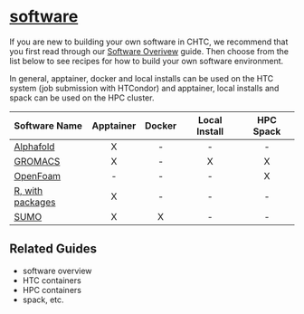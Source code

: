 # [software](/software/)

If you are new to building your own software in CHTC, we recommend that you 
first read through our [Software Overivew]() guide. Then choose from the list 
below to see recipes for how to build your own software environment. 

In general, apptainer, docker and local installs can be used on the HTC system
(job submission with HTCondor) and apptainer, local installs and spack can be 
used on the HPC cluster. 

| Software Name | Apptainer | Docker | Local Install | HPC Spack | 
| :--- | :---: | :---: | :---: | :---: |
| [Alphafold](AlphaFold) | X | - | - | - | 
| [GROMACS](Gromacs) | X | - | X | X |
| [OpenFoam](OpenFOAM) | - | - | - | X | 
| [R, with packages](R) | X | - | - | - | 
| [SUMO](SUMO) | X | X | - | - | 

## Related Guides

- software overview
- HTC containers
- HPC containers
- spack, etc.
